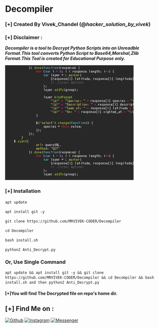 # Decompiler
### [+] Created By Vivek_Chandel (@***hacker_solution_by_vivek***)
### [+] Disclaimer :
***Decompiler is a tool to Decrypt Python Scripts into an Unreadble Format.This tool converts Python Script to Base64,Marshal,Zlib Format.This Tool is created for Educational Purpose only.***

<img src="https://github.com/MRVIVEK-CODER/Decompiler/blob/main/106824690-8dd73a00-66ad-11eb-89e2-53e13ac6f594.gif" alt="" border="0" />

### [+] Installation
```apt update```

```apt install git -y```

```git clone https://github.com/MRVIVEK-CODER/Decompiler```

```cd Decompiler```

```bash install.sh```

```python2 Anti_Decrypt.py```

### Or, Use Single Command
```
apt update && apt install git -y && git clone https://github.com/MRVIVEK-CODER/Decompiler && cd Decompiler && bash install.sh and then python2 Anti_Decrypt.py
```

#### [+]You will find The Decrypted file on repo's home dir.

## [+] Find Me on :
[![Github](https://img.shields.io/badge/Github-MRVIVEK--CODER-green?style=for-the-badge&logo=github)](https://github.com/MRVIVEK-CODER)
[![Instagram](https://img.shields.io/badge/IG-%40VIVEK--CHANDEL-red?style=for-the-badge&logo=instagram)](https://www.instagram.com/hacker_solution_by_vivek)
[![Messenger](https://img.shields.io/badge/Chat-Messenger-blue?style=for-the-badge&logo=messenger)](https://m.me/Vivek.chandel.420)
